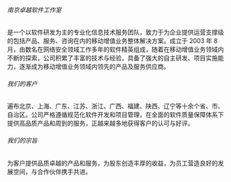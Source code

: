 ###### 南京卓越软件工作室

是一个以软件研发为主的专业化信息技术服务团队，致力于为企业提供运营支撑级的包括产品、服务、咨询在内的移动增值业务整体解决方案。成立于 2003 年 8 月，由数名在网络安全领域工作多年的软件精英组成，随着在移动增值业务领域内不断的探索，公司积累了丰富的技术与经验，具备了强大的自主研发、项目实施能力，逐渐成为移动增值业务领域内领先的产品及服务供应商。

###### 我们的客户

遍布北京、上海、广东、江苏、浙江、广西、福建、陕西、辽宁等十余个省、市、自治区。公司严格遵循规范化软件开发和项目管理，在全面的软件质量保障体系下提供高品质产品和周到的服务，正越来越多地获得客户的认可与好评。

###### 我们的宗旨

为客户提供品质卓越的产品和服务，为股东创造丰厚的收益，为员工营造良好的发展空间，与合作伙伴携手共进。
